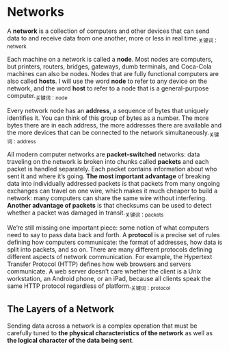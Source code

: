 # Networks

A **network** is a collection of computers and other devices that can send data to and receive data from one another, more or less in real time.<sub>关键词：network</sub>

Each machine on a network is called a **node**. Most nodes are computers, but printers, routers, bridges, gateways, dumb terminals, and Coca-Cola machines can also be nodes. Nodes that are fully functional computers are also called **hosts**. I will use the word **node** to refer to any device on the network, and the word **host** to refer to a node that is a general-purpose computer.<sub>关键词：node</sub>

Every network node has an **address**, a sequence of bytes that uniquely identifies it. You can think of this group of bytes as a number. The more bytes there are in each address, the more addresses there are available and the more devices that can be connected to the network simultaneously.<sub>关键词：address</sub>

All modern computer networks are **packet-switched** networks: data traveling on the network is broken into chunks called **packets** and each packet is handled separately. Each packet contains information about who sent it and where it’s going. **The most important advantage** of breaking data into individually addressed packets is that packets from many ongoing exchanges can travel on one wire, which makes it much cheaper to build a network: many computers can share the same wire without interfering. **Another advantage of packets** is that checksums can be used to detect whether a packet was damaged in transit.<sub>关键词：packets</sub>

We’re still missing one important piece: some notion of what computers need to say to pass data back and forth. A **protocol** is a precise set of rules defining how computers communicate: the format of addresses, how data is split into packets, and so on. There are many different protocols defining different aspects of network communication. For example, the Hypertext Transfer Protocol (HTTP) defines how web browsers and servers communicate. A web server doesn’t care whether the client is a Unix workstation, an Android phone, or an iPad, because all clients speak the same HTTP protocol regardless of platform.<sub>关键词：protocol</sub>

## The Layers of a Network

Sending data across a network is a complex operation that must be carefully tuned to **the physical characteristics of the network** as well as **the logical character of the data being sent**.
